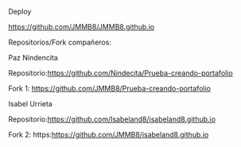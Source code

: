 Deploy

https://github.com/JMMB8/JMMB8.github.io

Repositorios/Fork compañeros:

Paz Nindencita

Repositorio:https://github.com/Nindecita/Prueba-creando-portafolio

Fork 1: https://github.com/JMMB8/Prueba-creando-portafolio

Isabel Urrieta

Repositorio:https://github.com/Isabeland8/isabeland8.github.io

Fork 2: https:https://github.com/JMMB8/isabeland8.github.io



